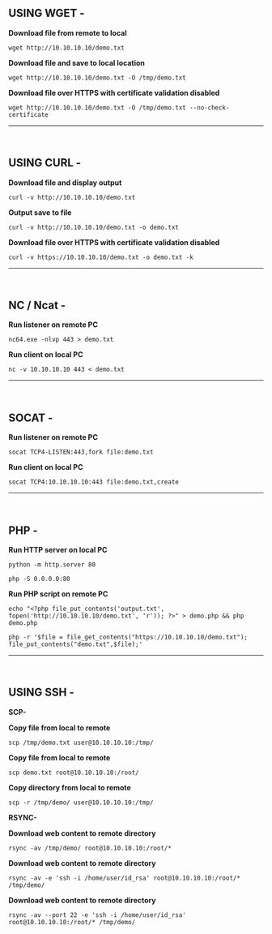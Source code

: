 USING WGET -
------------------------------------------------------------------------------------------------------------------

**Download file from remote to local**
    
    wget http://10.10.10.10/demo.txt

**Download file and save to local location**
    
    wget http://10.10.10.10/demo.txt -O /tmp/demo.txt

**Download file over HTTPS with certificate validation disabled**
    
    wget http://10.10.10.10/demo.txt -O /tmp/demo.txt --no-check-certificate
------------------------------------------------------------------------------------------------------------------

</br>

USING CURL -
------------------------------------------------------------------------------------------------------------------

**Download file and display output**
    
    curl -v http://10.10.10.10/demo.txt

**Output save to file**
    
    curl -v http://10.10.10.10/demo.txt -o demo.txt

**Download file over HTTPS with certificate validation disabled**
    
    curl -v https://10.10.10.10/demo.txt -o demo.txt -k
------------------------------------------------------------------------------------------------------------------

</br>

NC / Ncat -
------------------------------------------------------------------------------------------------------------------

**Run listener on remote PC**
    
    nc64.exe -nlvp 443 > demo.txt

**Run client on local PC**
    
    nc -v 10.10.10.10 443 < demo.txt
------------------------------------------------------------------------------------------------------------------

</br>

SOCAT -
------------------------------------------------------------------------------------------------------------------

**Run listener on remote PC**
    
    socat TCP4-LISTEN:443,fork file:demo.txt

**Run client on local PC**
    
    socat TCP4:10.10.10.10:443 file:demo.txt,create
------------------------------------------------------------------------------------------------------------------

</br>

PHP -
------------------------------------------------------------------------------------------------------------------

**Run HTTP server on local PC**
    
    python -m http.server 80

    php -S 0.0.0.0:80

**Run PHP script on remote PC**
    
    echo "<?php file_put_contents('output.txt', fopen('http://10.10.10.10/demo.txt', 'r')); ?>" > demo.php && php demo.php

    php -r '$file = file_get_contents("https://10.10.10.10/demo.txt"); file_put_contents("demo.txt",$file);'
------------------------------------------------------------------------------------------------------------------

</br>

USING SSH - 
------------------------------------------------------------------------------------------------------------------

**SCP-**

**Copy file from local to remote**
    
    scp /tmp/demo.txt user@10.10.10.10:/tmp/

**Copy file from local to remote**

    scp demo.txt root@10.10.10.10:/root/

**Copy directory from local to remote**

    scp -r /tmp/demo/ user@10.10.10.10:/tmp/

**RSYNC-**

**Download web content to remote directory**
    
    rsync -av /tmp/demo/ root@10.10.10.10:/root/*

**Download web content to remote directory**

    rsync -av -e 'ssh -i /home/user/id_rsa' root@10.10.10.10:/root/* /tmp/demo/

**Download web content to remote directory**

    rsync -av --port 22 -e 'ssh -i /home/user/id_rsa' root@10.10.10.10:/root/* /tmp/demo/

